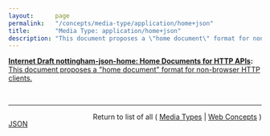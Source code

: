 ```yaml
---
layout:      page
permalink:   "/concepts/media-type/application/home+json"
title:       "Media Type: application/home+json"
description: "This document proposes a \"home document\" format for non-browser HTTP clients."
---
```


**[Internet Draft nottingham-json-home: Home Documents for HTTP APIs](/specs/IETF/I-D/nottingham-json-home "This document proposes a &#34;home document&#34; format for non-browser HTTP clients."):** [This document proposes a "home document" format for non-browser HTTP clients.](http://tools.ietf.org/html/draft-nottingham-json-home "Read documentation for Media Type &#34;application/home+json&#34;")

<br/>
<hr/>

<p style="float : left"><a href="./application/home+json.json" title="JSON representing this particular Web Concept value">JSON</a></p>
<p style="text-align: right">Return to list of all ( <a href="../media-types">Media Types</a> | <a href="../">Web Concepts</a> )</p>
